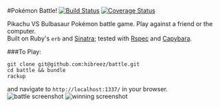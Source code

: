 #Pokémon Battle! [![Build Status](https://travis-ci.org/hibreez/battle.svg?branch=master)](https://travis-ci.org/hibreez/battle) [![Coverage Status](https://coveralls.io/repos/hibreez/battle/badge.svg?branch=master&service=github)](https://coveralls.io/github/hibreez/battle?branch=master)

Pikachu VS Bulbasaur Pokémon battle game. Play against a friend or the computer.  
Built on Ruby's `erb` and [Sinatra](http://www.sinatrarb.com/); tested with [Rspec](http://rspec.info/) and [Capybara](https://github.com/jnicklas/capybara).

###To Play:
```
git clone git@github.com:hibreez/battle.git
cd battle && bundle
rackup
```
and navigate to `http://localhost:1337/` in your browser.
![battle screenshot](https://raw.github.com/hibreez/battle/master/public/images/battle.png)
![winning screenshot](https://raw.github.com/hibreez/battle/master/public/images/win.png)
